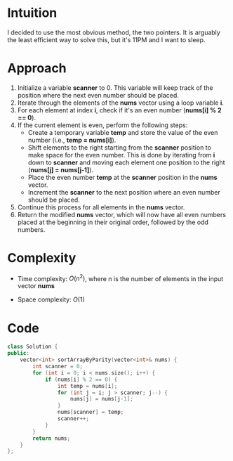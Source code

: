 # Intuition
I decided to use the most obvious method, the two pointers. It is arguably the least efficient way to solve this, but it's 11PM and I want to sleep.

# Approach
1. Initialize a variable **scanner** to 0. This variable will keep track of the position where the next even number should be placed.
2. Iterate through the elements of the **nums** vector using a loop variable **i**.
3. For each element at index **i**, check if it's an even number (**nums[i] % 2 == 0**).
4. If the current element is even, perform the following steps:
    - Create a temporary variable **temp** and store the value of the even number (i.e., **temp = nums[i]**).
    - Shift elements to the right starting from the **scanner** position to make space for the even number. This is done by iterating from **i** down to **scanner** and moving each element one position to the right (**nums[j] = nums[j-1]**).
    - Place the even number **temp** at the **scanner** position in the **nums** vector.
    - Increment the **scanner** to the next position where an even number should be placed.
5. Continue this process for all elements in the **nums** vector.
6. Return the modified **nums** vector, which will now have all even numbers placed at the beginning in their original order, followed by the odd numbers.

# Complexity
- Time complexity:
$O(n^2)$, where n is the number of elements in the input vector **nums**

- Space complexity:
$O(1)$

# Code
```c++
class Solution {
public:
    vector<int> sortArrayByParity(vector<int>& nums) {
        int scanner = 0;
        for (int i = 0; i < nums.size(); i++) {
            if (nums[i] % 2 == 0) {
                int temp = nums[i];
                for (int j = i; j > scanner; j--) {
                    nums[j] = nums[j-1];
                }
                nums[scanner] = temp;
                scanner++;
            }
        }
        return nums;
    }
};
```